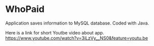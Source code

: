 # WhoPaid
Application saves information to MySQL database. Coded with Java.

Here is a link for short Youtbe video about app.
https://www.youtube.com/watch?v=3iLzVy__NS0&feature=youtu.be
